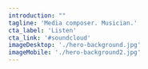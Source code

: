 ```yaml
---
introduction: ""
tagline: 'Media composer. Musician.'
cta_label: 'Listen'
cta_link: '#soundcloud'
imageDesktop: './hero-background.jpg'
imageMobile: './hero-background2.jpg'
---
```

